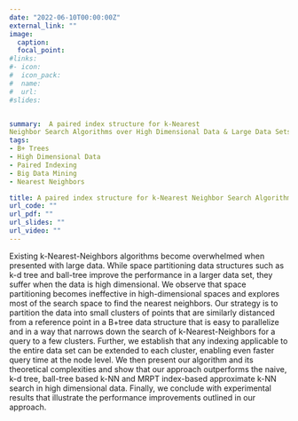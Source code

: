 ```yaml
---
date: "2022-06-10T00:00:00Z"
external_link: ""
image:
  caption: 
  focal_point: 
#links:
#- icon: 
#  icon_pack: 
#  name: 
#  url: 
#slides: 


summary:  A paired index structure for k-Nearest
Neighbor Search Algorithms over High Dimensional Data & Large Data Sets (k-NN-p)
tags:
- B+ Trees
- High Dimensional Data 
- Paired Indexing
- Big Data Mining
- Nearest Neighbors

title: A paired index structure for k-Nearest Neighbor Search Algorithms
url_code: ""
url_pdf: ""
url_slides: ""
url_video: ""
---
```

Existing k-Nearest-Neighbors algorithms become
overwhelmed when presented with large data. While space partitioning data structures such as k-d tree and ball-tree improve the performance in a larger data set, they suffer when the data is high dimensional. We observe that space partitioning becomes ineffective in high-dimensional spaces and explores most of the
search space to find the nearest neighbors. Our strategy is to partition the data into small clusters of points that are similarly distanced from a reference point in a B+tree data structure that is easy to parallelize and in a way that narrows down the search of k-Nearest-Neighbors for a query to a few clusters.
Further, we establish that any indexing applicable to the entire data set can be extended to each cluster, enabling even faster query time at the node level. We then present our algorithm and its theoretical complexities and show that our approach outperforms the naive, k-d tree, ball-tree based k-NN and MRPT index-based approximate k-NN search in high dimensional data. Finally, we conclude with experimental results that illustrate the performance improvements outlined in our approach.